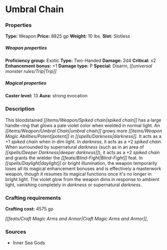 ﻿---
Title: "Umbral Chain"
Type: "Weapon"
Price: "8825 gp"
Weight: "10 lbs."
Slot: "Slotless"
Proficiency group: "Exotic"
Weapon properties Type: "Two-Handed"
Damage: "2d4"
Critical: "x2"
Enhancement bonus: "+1"
Damage type: "P"
Special: "Disarm, Trip"
Caster level: "13"
Aura: "strong evocation"
Description: |
  "This bloodstained spiked chain has a large handle-ring that glows a pale violet color when wielded in normal light. An _umbral chain_ grows more potent in darkness. It acts as a _+1 spiked chain_ when in dim light. In darkness, it acts as a _+2 spiked chain_. When surrounded by supernatural darkness (such as in an area of _deeper darkness_), it acts as a _+2 spiked chain_ and grants the wielder the Blind-Fight feat. In daylight or bright illumination, the weapon temporarily loses all its magical enhancement bonuses and is effectively a masterwork weapon, though it resumes its magical functions once it's no longer in bright light. The violet glow from the weapon dims in response to ambient light, vanishing completely in darkness or supernatural darkness."
Crafting cost: "4575 gp"
Sources: "['Inner Sea Gods']"
---

# Umbral Chain

### Properties

**Type:** Weapon **Price:** 8825 gp **Weight:** 10 lbs. **Slot:** Slotless

##### Weapon properties

**Proficiency group:** Exotic **Type:** Two-Handed **Damage:** 2d4 **Critical:** x2 **Enhancement bonus:** +1 **Damage type:** P **Special:** Disarm, _[[universal monster rules/Trip|Trip]]_

##### Magical properties

**Caster level:** 13 **Aura:** strong evocation

### Description

This bloodstained _[[items/Weapon/Spiked chain|spiked chain]]_ has a large handle-ring that glows a pale violet color when wielded in normal light. An _[[items/Weapon/Umbral Chain|umbral chain]]_ grows more _[[items/Weapon Magic Abilities/Potent|potent]]_ in _[[spells/Darkness|darkness]]_. It acts as a +1 _spiked chain_ when in dim light. In _darkness_, it acts as a +2 _spiked chain_. When surrounded by supernatural _darkness_ (such as in an area of _[[spells/Deeper Darkness|deeper darkness]]_), it acts as a +2 _spiked chain_ and grants the wielder the _[[feats/Blind-Fight|Blind-Fight]]_ feat. In _[[spells/Daylight|daylight]]_ or bright illumination, the weapon temporarily loses all its magical enhancement bonuses and is effectively a masterwork weapon, though it resumes its magical functions once it's no longer in bright light. The violet glow from the weapon dims in response to ambient light, vanishing completely in _darkness_ or supernatural _darkness_.

### Crafting requirements

**Crafting cost:** 4575 gp

_[[feats/Craft Magic Arms and Armor|Craft Magic Arms and Armor]]_,

### Sources

* Inner Sea Gods